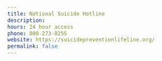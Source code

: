 ```yaml
---
title: National Suicide Hotline
description:
hours: 24 hour access
phone: 800-273-8255
website: https://suicidepreventionlifeline.org/
permalink: false
---
```

